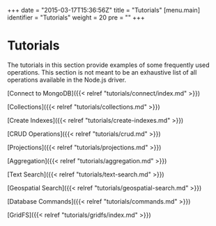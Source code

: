+++
date = "2015-03-17T15:36:56Z"
title = "Tutorials"
[menu.main]
  identifier = "Tutorials"
  weight = 20
  pre = "<i class='fa fa-thumb-tack'></i>"
+++

# Tutorials

The tutorials in this section provide examples of some frequently used operations. This section is not meant to be an exhaustive list of all operations available in the Node.js driver.


[Connect to MongoDB]({{< relref "tutorials/connect/index.md" >}})

[Collections]({{< relref "tutorials/collections.md" >}})

[Create Indexes]({{< relref "tutorials/create-indexes.md" >}})

[CRUD Operations]({{< relref "tutorials/crud.md" >}})

[Projections]({{< relref "tutorials/projections.md" >}})

[Aggregation]({{< relref "tutorials/aggregation.md" >}})

[Text Search]({{< relref "tutorials/text-search.md" >}})

[Geospatial Search]({{< relref "tutorials/geospatial-search.md" >}})

[Database Commands]({{< relref "tutorials/commands.md" >}})

[GridFS]({{< relref "tutorials/gridfs/index.md" >}})

